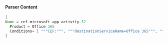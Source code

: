 #### Parser Content
```Java
{
Name = cef-microsoft-app-activity-32
  Product = Office 365
  Conditions= [ """CEF:""", """destinationServiceName=Office 365""", """"CrmDefaultActivity""" ]
}
```